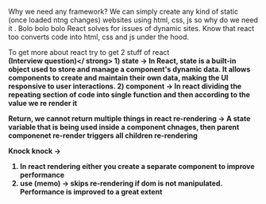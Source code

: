 Why we need any framework?
We can simply create any kind of static (once loaded  ntng changes) websites using html, css, js
so why do we need it . Bolo bolo bolo 
React solves for issues of dynamic sites.
Know that react too converts code into html, css and js under the hood.

To get more about react try to get 2 stuff of react
<br>
<strong>(Interview question)</ strong>
<b>1) state </b>-> In React, state is a built-in object used to store and manage a component's dynamic data.
It allows components to create and maintain their own data, making the UI responsive to user interactions.
<b>2) component</b> -> In react dividing the repeating section of code into single function and then according to the value we
re render it

Return, we cannot return multiple things in react
re-rendering -> A state variable that is being used inside a component chnages, then parent componenet re-render triggers all children re-rendering

Knock knock -> 
1) In react rendering either you create a separate component to improve performance
2) use (memo) -> skips re-rendering if dom is not manipulated.
Performance is improved to a great extent
